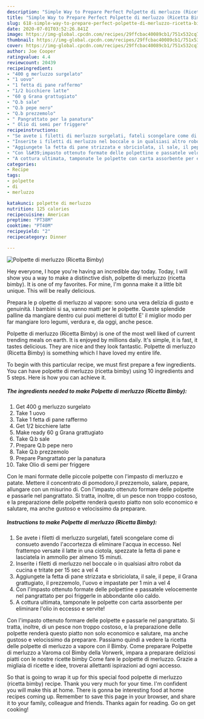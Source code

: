 ```yaml
---
description: "Simple Way to Prepare Perfect Polpette di merluzzo (Ricetta Bimby)"
title: "Simple Way to Prepare Perfect Polpette di merluzzo (Ricetta Bimby)"
slug: 618-simple-way-to-prepare-perfect-polpette-di-merluzzo-ricetta-bimby
date: 2020-07-01T03:52:26.841Z
image: https://img-global.cpcdn.com/recipes/29ffcbac40089cb1/751x532cq70/polpette-di-merluzzo-ricetta-bimby-recipe-main-photo.jpg
thumbnail: https://img-global.cpcdn.com/recipes/29ffcbac40089cb1/751x532cq70/polpette-di-merluzzo-ricetta-bimby-recipe-main-photo.jpg
cover: https://img-global.cpcdn.com/recipes/29ffcbac40089cb1/751x532cq70/polpette-di-merluzzo-ricetta-bimby-recipe-main-photo.jpg
author: Joe Cooper
ratingvalue: 4.4
reviewcount: 20439
recipeingredient:
- "400 g merluzzo surgelato"
- "1 uovo"
- "1 fetta di pane raffermo"
- "1/2 bicchiere latte"
- "60 g Grana grattugiato"
- "Q.b sale"
- "Q.b pepe nero"
- "Q.b prezzemolo"
- " Pangrattato per la panatura"
- " Olio di semi per friggere"
recipeinstructions:
- "Se avete i filetti di merluzzo surgelati, fateli scongelare come di consueto avendo l&#39;accortezza di eliminare l&#39;acqua in eccesso. Nel frattempo versate il latte in una ciotola, spezzate la fetta di pane e lasciatela in ammollo per almeno 15 minuti."
- "Inserite i filetti di merluzzo nel boccale o in qualsiasi altro robot da cucina e tritate per 15 sec a vel 4"
- "Aggiungete la fetta di pane strizzata e sbriciolata, il sale, il pepe, il Grana grattugiato, il prezzemolo, l&#39;uovo e impastate per 1 min a vel 4"
- "Con l&#39;impasto ottenuto formate delle polpettine e passatele velocemente nel pangrattato per poi friggerle in abbondante olio caldo."
- "A cottura ultimata, tamponate le polpette con carta assorbente per eliminare l&#39;olio in eccesso e servite!"
categories:
- Recipe
tags:
- polpette
- di
- merluzzo

katakunci: polpette di merluzzo 
nutrition: 125 calories
recipecuisine: American
preptime: "PT38M"
cooktime: "PT40M"
recipeyield: "2"
recipecategory: Dinner

---
```



![Polpette di merluzzo (Ricetta Bimby)](https://img-global.cpcdn.com/recipes/29ffcbac40089cb1/751x532cq70/polpette-di-merluzzo-ricetta-bimby-recipe-main-photo.jpg)

Hey everyone, I hope you're having an incredible day today. Today, I will show you a way to make a distinctive dish, polpette di merluzzo (ricetta bimby). It is one of my favorites. For mine, I'm gonna make it a little bit unique. This will be really delicious.

Prepara le p olpette di merluzzo al vapore: sono una vera delizia di gusto e genuinità. I bambini si sa, vanno matti per le polpette. Queste splendide palline da mangiare dentro cui puoi metterei di tutto! E&#39; il miglior modo per far mangiare loro legumi, verdura e, da oggi, anche pesce.

Polpette di merluzzo (Ricetta Bimby) is one of the most well liked of current trending meals on earth. It is enjoyed by millions daily. It's simple, it is fast, it tastes delicious. They are nice and they look fantastic. Polpette di merluzzo (Ricetta Bimby) is something which I have loved my entire life.


To begin with this particular recipe, we must first prepare a few ingredients. You can have polpette di merluzzo (ricetta bimby) using 10 ingredients and 5 steps. Here is how you can achieve it.

<!--inarticleads1-->

##### The ingredients needed to make Polpette di merluzzo (Ricetta Bimby):

1. Get 400 g merluzzo surgelato
1. Take 1 uovo
1. Take 1 fetta di pane raffermo
1. Get 1/2 bicchiere latte
1. Make ready 60 g Grana grattugiato
1. Take Q.b sale
1. Prepare Q.b pepe nero
1. Take Q.b prezzemolo
1. Prepare  Pangrattato per la panatura
1. Take  Olio di semi per friggere


Con le mani formate delle piccole polpette con l&#39;impasto di merluzzo e patate. Mettere il concentrato di pomodoro,il prezzemolo, salare, pepare, allungare con un misurino di. Con l&#39;impasto ottenuto formare delle polpette e passarle nel pangrattato. Si tratta, inoltre, di un pesce non troppo costoso, e la preparazione delle polpette renderà questo piatto non solo economico e salutare, ma anche gustoso e velocissimo da preparare. 

<!--inarticleads2-->

##### Instructions to make Polpette di merluzzo (Ricetta Bimby):

1. Se avete i filetti di merluzzo surgelati, fateli scongelare come di consueto avendo l&#39;accortezza di eliminare l&#39;acqua in eccesso. Nel frattempo versate il latte in una ciotola, spezzate la fetta di pane e lasciatela in ammollo per almeno 15 minuti.
1. Inserite i filetti di merluzzo nel boccale o in qualsiasi altro robot da cucina e tritate per 15 sec a vel 4
1. Aggiungete la fetta di pane strizzata e sbriciolata, il sale, il pepe, il Grana grattugiato, il prezzemolo, l&#39;uovo e impastate per 1 min a vel 4
1. Con l&#39;impasto ottenuto formate delle polpettine e passatele velocemente nel pangrattato per poi friggerle in abbondante olio caldo.
1. A cottura ultimata, tamponate le polpette con carta assorbente per eliminare l&#39;olio in eccesso e servite!


Con l&#39;impasto ottenuto formare delle polpette e passarle nel pangrattato. Si tratta, inoltre, di un pesce non troppo costoso, e la preparazione delle polpette renderà questo piatto non solo economico e salutare, ma anche gustoso e velocissimo da preparare. Passiamo quindi a vedere la ricetta delle polpette di merluzzo a vapore con il Bimby. Come preparare Polpette di merluzzo a Varoma col Bimby della Vorwerk, impara a preparare deliziosi piatti con le nostre ricette bimby Come fare le polpette di merluzzo. Grazie a migliaia di ricette e idee, troverai allettanti ispirazioni ad ogni accesso. 

So that is going to wrap it up for this special food polpette di merluzzo (ricetta bimby) recipe. Thank you very much for your time. I'm confident you will make this at home. There is gonna be interesting food at home recipes coming up. Remember to save this page in your browser, and share it to your family, colleague and friends. Thanks again for reading. Go on get cooking!
